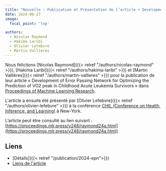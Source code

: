 ```yaml
---
title: "Nouvelle : Publication et Présentation de l’article « Development of Error Passing Network for Optimizing the Prediction of VO2 peak in Childhood Acute Leukemia Survivors »."
date: 2024-06-27
image:
  focal_point: 'top'

authors:
  - Nicolas Raymond
  - Hakima Laribi
  - Olivier Lefebvre
  - Martin Vallières
---
```


  Nous félicitons [Nicolas Raymond]({{< relref "/authors/nicolas-raymond" >}}), [Hakima Laribi]({{< relref "/authors/hakima-laribi" >}})  et [Martin Vallières]({{< relref "/authors/martin-vallieres" >}}) 
  pour la publication de leur article « Development of Error Passing Network for Optimizing the Prediction of VO2
 peak in Childhood Acute Leukemia Survivors » dans [Proceedings of Machine Learning Research](https://proceedings.mlr.press/).

L'article a ensuite été présenté par [Olivier Lefebvre]({{< relref "/authors/olivier-lefebvre" >}}) à la conférence [CHIL (Conference on Health, Inference, and Learning)](https://chil.ahli.cc/) à New-York.

  L’article peut être consulté au lien suivant : [https://proceedings.mlr.press/v248/raymond24a.html](https://proceedings.mlr.press/v248/raymond24a.html)


## Liens

- [Détails]({{< relref "/publication/2024-epn">}})
- [Liens de l'article](https://proceedings.mlr.press/v248/raymond24a.html)
